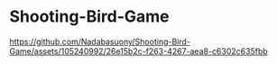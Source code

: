 # Shooting-Bird-Game

https://github.com/Nadabasuony/Shooting-Bird-Game/assets/105240992/26e15b2c-f263-4267-aea8-c6302c635fbb

